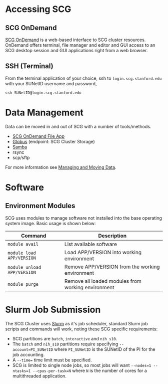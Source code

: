 # Accessing SCG
## SCG OnDemand

[SCG OnDemand](https://ondemand.scg.stanford.edu) is a web-based interface to
SCG cluster resources. OnDemand offers terminal, file manager and editor and
GUI access to an SCG desktop session and GUI applications right from a web
browser. 

## SSH (Terminal)

From the terminal application of your choice, ssh to `login.scg.stanford.edu`
with your SUNetID username and password,

~~~
ssh SUNetID@login.scg.stanford.edu
~~~

# Data Management

Data can be moved in and out of SCG with a number of tools/methods.

* [SCG OnDemand File App](https://ondemand.scg.stanford.edu/pun/sys/files/)
* [Globus](https://www.globus.org) (endpoint: SCG Cluster Storage)
* [Samba](smb://samba.scg.stanford.edu) 
* rsync
* scp/sftp

For more information see [Managing and Moving Data](tutorials/data_management.md).

# Software

## Environment Modules

SCG uses modules to manage software not installed into the base operating
system image. Basic usage is shown below:

| Command                              | Description                                        |
|------------------------------------- |----------------------------------------------------|
| `module avail`                       | List available software                            |
| `module load APP/VERSION`            | Load APP/VERSION into working environment          |
| `module unload APP/VERSION`          | Remove APP/VERSION from the working environment    |
| `module purge`                       | Remove all loaded modules from working environment |

# Slurm Job Submission

The SCG Cluster uses [Slurm](https://slurm.schedmd.com/) as it's job scheduler,
standard Slurm job scripts and commands will work, noting these SCG specific
requirements: 

* SCG partitions are `batch`, `interactive` and `nih_s10`.
* The `batch` and `nih_s10` partitions require specifying `--account=PI_SUNetID` where `PI_SUNetID` is the SUNetID of the PI for the job accounting. 
* A `--time=` time limit must be specified.
* SCG is limited to single node jobs, so most jobs will want `--nodes=1 --ntasks=1 --cpus-per-task=N` where `N` is the number of cores for a multithreaded application.

